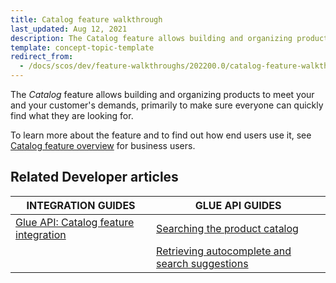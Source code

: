 ```yaml
---
title: Catalog feature walkthrough
last_updated: Aug 12, 2021
description: The Catalog feature allows building and organizing products to meet your and your customer's demands, primarily to make sure everyone can quickly find what they are looking for
template: concept-topic-template
redirect_from:
  - /docs/scos/dev/feature-walkthroughs/202200.0/catalog-feature-walkthrough.html
---
```


The _Catalog_ feature allows building and organizing products to meet your and your customer's demands, primarily to make sure everyone can quickly find what they are looking for.

To learn more about the feature and to find out how end users use it, see [Catalog feature overview](/docs/scos/user/features/catalog-feature-overview.html) for business users.


## Related Developer articles

|INTEGRATION GUIDES  | GLUE API GUIDES  |
|---------|---------|
| [Glue API: Catalog feature integration](/docs/scos/dev/feature-integration-guides/glue-api/glue-api-catalog-feature-integration.html)  | [Searching the product catalog](/docs/scos/dev/glue-api-guides/searching-the-product-catalog.html) |
|  | [Retrieving autocomplete and search suggestions](/docs/scos/dev/glue-api-guides/retrieving-autocomplete-and-search-suggestions.html)  |
